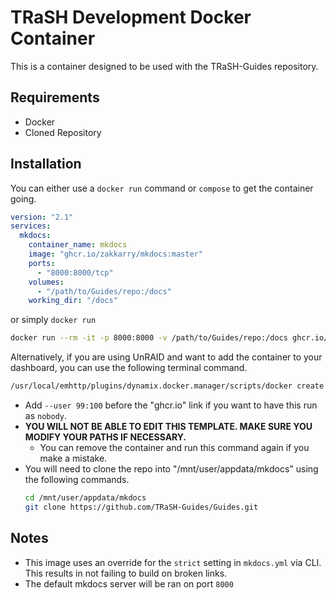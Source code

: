 # TRaSH Development Docker Container

This is a container designed to be used with the TRaSH-Guides repository.

## Requirements

- Docker
- Cloned Repository

## Installation

You can either use a `docker run` command or `compose` to get the container going.

```yaml
version: "2.1"
services:
  mkdocs:
    container_name: mkdocs
    image: "ghcr.io/zakkarry/mkdocs:master"
    ports:
      - "8000:8000/tcp"
    volumes:
      - "/path/to/Guides/repo:/docs"
    working_dir: "/docs"
```

or simply `docker run`

```bash
docker run --rm -it -p 8000:8000 -v /path/to/Guides/repo:/docs ghcr.io/zakkarry/mkdocs:master
```

Alternatively, if you are using UnRAID and want to add the container to your dashboard, you can use the following terminal command.

```bash
/usr/local/emhttp/plugins/dynamix.docker.manager/scripts/docker create --name='mkdocs' --net='bridge' -e HOST_OS="Unraid" -e HOST_CONTAINERNAME="mkdocs" -l net.unraid.docker.managed=dockerman -l net.unraid.docker.webui='http://[IP]:[PORT:8000]/' -l net.unraid.docker.icon='https://d33wubrfki0l68.cloudfront.net/89531c90d1028bfd3b6e7b6ecf2560adc603e684/e98d6/assets/images/tool-icons/mark-text.png' -p '8000:8000/tcp' -v '/mnt/user/appdata/mkdocs/Guides':'/docs':'rw' 'ghcr.io/zakkarry/mkdocs:master'
```

- Add `--user 99:100` before the "ghcr.io" link if you want to have this run as `nobody`.
- **YOU WILL NOT BE ABLE TO EDIT THIS TEMPLATE. MAKE SURE YOU MODIFY YOUR PATHS IF NECESSARY.**
  - You can remove the container and run this command again if you make a mistake.
- You will need to clone the repo into "/mnt/user/appdata/mkdocs" using the following commands.
  ```bash
  cd /mnt/user/appdata/mkdocs
  git clone https://github.com/TRaSH-Guides/Guides.git
  ```

## Notes

- This image uses an override for the `strict` setting in `mkdocs.yml` via CLI. This results in not failing to build on broken links.
- The default mkdocs server will be ran on port `8000`
